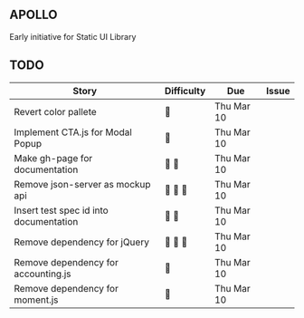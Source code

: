 APOLLO
---

Early initiative for Static UI Library

TODO
---

|                 Story                  |      Difficulty      |    Due     | Issue |
|----------------------------------------|----------------------|------------|-------|
| Revert color pallete                   | :beer:               | Thu Mar 10 |       |
| Implement CTA.js for Modal Popup       | :beer:               | Thu Mar 10 |       |
| Make gh-page for documentation         | :beer: :beer:        | Thu Mar 10 |       |
| Remove json-server as mockup api       | :beer: :beer: :beer: | Thu Mar 10 |       |
| Insert test spec id into documentation | :beer: :beer:        | Thu Mar 10 |       |
| Remove dependency for jQuery           | :beer: :beer: :beer: | Thu Mar 10 |       |
| Remove dependency for accounting.js    | :beer:               | Thu Mar 10 |       |
| Remove dependency for moment.js        | :beer:               | Thu Mar 10 |       |
